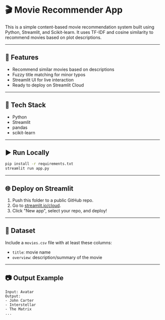 # 🎬 Movie Recommender App

This is a simple content-based movie recommendation system built using Python, Streamlit, and Scikit-learn. It uses TF-IDF and cosine similarity to recommend movies based on plot descriptions.

---

## 🚀 Features

- Recommend similar movies based on descriptions
- Fuzzy title matching for minor typos
- Streamlit UI for live interaction
- Ready to deploy on Streamlit Cloud

---

## 🧪 Tech Stack

- Python
- Streamlit
- pandas
- scikit-learn

---

## ▶️ Run Locally

```bash
pip install -r requirements.txt
streamlit run app.py
```

---

## 🌐 Deploy on Streamlit

1. Push this folder to a public GitHub repo.
2. Go to [streamlit.io/cloud](https://streamlit.io/cloud).
3. Click "New app", select your repo, and deploy!

---

## 📁 Dataset

Include a `movies.csv` file with at least these columns:
- `title`: movie name
- `overview`: description/summary of the movie

---

## 📷 Output Example

```
Input: Avatar
Output:
- John Carter
- Interstellar
- The Matrix
...
```
